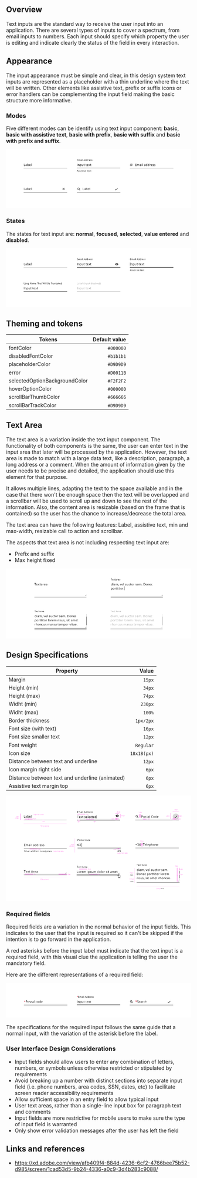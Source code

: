 ## Overview

Text inputs are the standard way to receive the user input into an application. There are several types of inputs to cover a spectrum, from email inputs to numbers.
Each input should specify which property the user is editing and indicate clearly the status of the field in every interaction.

## Appearance

The input appearance must be simple and clear, in this design system text inputs are represented as a placeholder with a thin underline where the text will be written.
Other elements like assistive text, prefix or suffix icons or error handlers can be complementing the input field making the basic structure more informative.

### Modes

Five different modes can be identify using text input component: **basic**, **basic with assistive text**, **basic with prefix**, **basic with suffix** and **basic with prefix and suffix**.

![Input modes example](images/input_modes.png)

### States

The states for text input are: **normal**, **focused**, **selected**, **value entered** and **disabled**.

![Input states example](images/input_states.png)

## Theming and tokens

| Tokens                        | Default value |
| ----------------------------- | ------------: |
| fontColor                     |     `#000000` |
| disabledFontColor             |     `#b1b1b1` |
| placeholderColor              |     `#D9D9D9` |
| error                         |     `#D0011B` |
| selectedOptionBackgroundColor |     `#F2F2F2` |
| hoverOptionColor              |     `#000000` |
| scrollBarThumbColor           |     `#666666` |
| scrollBarTrackColor           |     `#D9D9D9` |

## Text Area

The text area is a variation inside the text input component. The functionality of both components is the same, the user can enter text in the input area that later will be processed by the application. However, the text area is made to match with a large data text, like a description, paragraph, a long address or a comment.
When the amount of information given by the user needs to be precise and detailed, the application should use this element for that purpose.

It allows multiple lines, adapting the text to the space available and in the case that there won't be enough space then the text will be overlapped and a scrollbar will be used to scroll up and down to see the rest of the information. Also, the content area is resizable (based on the frame that is contained) so the user has the chance to increase/decrease the total area.

The text area can have the following features: Label, assistive text, min and max-width, resizable call to action and scrollbar.

The aspects that text area is not including respecting text input are:

- Prefix and suffix
- Max height fixed

![Textarea example](images/input_textarea.png)

## Design Specifications

| Property                                       |       Value |
| ---------------------------------------------- | ----------: |
| Margin                                         |      `15px` |
| Height (min)                                   |      `34px` |
| Height (max)                                   |      `74px` |
| Widht (min)                                    |     `230px` |
| Widht (max)                                    |      `100%` |
| Border thickness                               |   `1px/2px` |
| Font size (with text)                          |      `16px` |
| Font size smaller text                         |      `12px` |
| Font weight                                    |   `Regular` |
| Icon size                                      | `18x18(px)` |
| Distance between text and underline            |      `12px` |
| Icon margin right side                         |       `6px` |
| Distance between text and underline (animated) |       `6px` |
| Assistive text margin top                      |       `6px` |

![Specifications for input component](images/input_specs.png)

### Required fields

Required fields are a variation in the normal behavior of the input fields. This indicates to the user that the input is required so it can't be skipped if the intention is to go forward in the application.

A red asterisks before the input label must indicate that the text input is a required field, with this visual clue the application is telling the user the mandatory field.

Here are the different representations of a required field:

![Type required in input texts](images/input_required.png)

The specifications for the required input follows the same guide that a normal input, with the variation of the asterisk before the label.

### User Interface Design Considerations

- Input fields should allow users to enter any combination of letters, numbers, or symbols unless otherwise restricted or stipulated by requirements
- Avoid breaking up a number with distinct sections into separate input field (i.e. phone numbers, area codes, SSN, dates, etc) to facilitate screen reader accessibility requirements
- Allow sufficient space in an entry field to allow typical input
- User text areas, rather than a single-line input box for paragraph text and comments
- Input fields are more restrictive for mobile users to make sure the type of input field is warranted
- Only show error validation messages after the user has left the field

## Links and references

- https://xd.adobe.com/view/afb409f4-884d-4236-6cf2-4766bee75b52-d985/screen/1cad53d5-9b24-4336-a0c9-3d4b283c9088/
